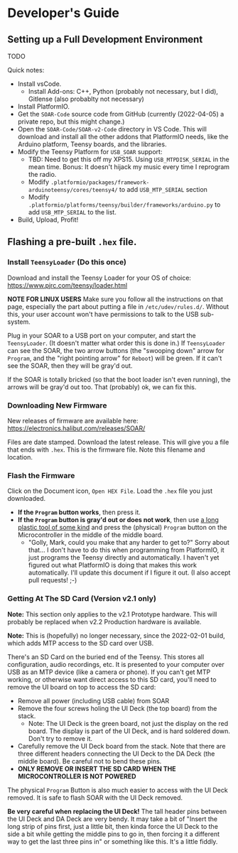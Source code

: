 # Developer's Guide
## Setting up a Full Development Environment
TODO

Quick notes:
* Install vsCode.
  * Install Add-ons: C++, Python (probably not necessary, but I did), Gitlense (also probablty not necessary)
* Install PlatformIO.
* Get the `SOAR-Code` source code from GitHub (currently (2022-04-05) a private repo, but this might change.)
* Open the `SOAR-Code/SOAR-v2-Code` directory in VS Code. This will download and install all the other addons that PlatformIO needs, like the Arduino platform, Teensy boards, and the libraries.
* Modify the Teensy Platform for `USB_SOAR` support:
  * TBD: Need to get this off my XPS15.  Using `USB_MTPDISK_SERIAL` in the mean time.  Bonus: It doesn't hijack my music every time I reprogram the radio.
  * Modify `.platformio/packages/framework-arduinoteensy/cores/teensy4/` to add `USB_MTP_SERIAL` section
  * Modify `.platformio/platforms/teensy/builder/frameworks/arduino.py` to add `USB_MTP_SERIAL` to the list.
* Build, Upload, Profit!

## Flashing a pre-built `.hex` file.
### Install `TeensyLoader` (Do this once)
Download and install the Teensy Loader for your OS of choice: https://www.pjrc.com/teensy/loader.html

**NOTE FOR LINUX USERS** Make sure you follow all the instructions on that page, especially the part about putting a file in `/etc/udev/rules.d/`.  Without this, your user account won't have permissions to talk to the USB sub-system.

Plug in your SOAR to a USB port on your computer, and start the `TeensyLoader`.  (It doesn't matter what order this is done in.)  If `TeensyLoader` can see the SOAR, the two arrow buttons (the "swooping down" arrow for `Program`, and the "right pointing arrow" for `Reboot`) will be green.  If it can't see the SOAR, then they will be gray'd out.

If the SOAR is totally bricked (so that the boot loader isn't even running), the arrows will be gray'd out too.  That (probably) ok, we can fix this.

### Downloading New Firmware
New releases of firmware are available here: https://electronics.halibut.com/releases/SOAR/

Files are date stamped. Download the latest release.  This will give you a file that ends with `.hex`.  This is the firmware file.  Note this filename and location.

### Flash the Firmware
Click on the Document icon, `Open HEX File`.  Load the `.hex` file you just downloaded.

* **If the `Program` button works**, then press it.
* **If the `Program` button is gray'd out or does not work**, then use [a long plastic tool of some kind](https://www.ifixit.com/Store/Tools/Spudger/IF145-002?o=4) and press the (physical) `Program` button on the Microcontroller in the middle of the middle board. 
  * "Golly, Mark, could you make that any harder to get to?"  Sorry about that...  I don't have to do this when programming from PlatformIO, it just programs the Teensy directly and automatically. I haven't yet figured out what PlatformIO is doing that makes this work automatically. I'll update this document if I figure it out. (I also accept pull requests! ;-)

### Getting At The SD Card (Version v2.1 only)
**Note:** This section only applies to the v2.1 Prototype hardware.  This will probably be replaced when v2.2 Production hardware is available.

**Note:** This is (hopefully) no longer necessary, since the 2022-02-01 build, which adds MTP access to the SD card over USB.

There's an SD Card on the buried end of the Teensy. This stores all configuration, audio recordings, etc.  It is presented to your computer over USB as an MTP device (like a camera or phone).  If you can't get MTP working, or otherwise want direct access to this SD card, you'll need to remove the UI board on top to access the SD card:
* Remove all power (including USB cable) from SOAR
* Remove the four screws holing the UI Deck (the top board) from the stack.
  * Note: The UI Deck is the green board, not just the display on the red board. The display is part of the UI Deck, and is hard soldered down. Don't try to remove it.
* Carefully remove the UI Deck board from the stack.  Note that there are three different headers connecting the UI Deck to the DA Deck (the middle board).  Be careful not to bend these pins.
* **ONLY REMOVE OR INSERT THE SD CARD WHEN THE MICROCONTROLLER IS NOT POWERED**

The physical `Program` Button is also much easier to access with the UI Deck removed.  It is safe to flash SOAR with the UI Deck removed.

**Be very careful when replacing the UI Deck!**  The tall header pins between the UI Deck and DA Deck are very bendy.  It may take a bit of "Insert the long strip of pins first, just a little bit, then kinda force the UI Deck to the side a bit while getting the middle pins to go in, then forcing it a different way to get the last three pins in" or something like this. It's a little fiddly.
